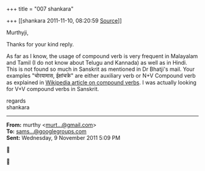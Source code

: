 +++
title = "007 shankara"

+++
[[shankara	2011-11-10, 08:20:59 [Source](https://groups.google.com/g/samskrita/c/UUj-5_45DIc)]]



Murthyji,

  

Thanks for your kind reply.  

  

As far as I know, the usage of compound verb is very frequent in Malayalam and Tamil (I do not know about Telugu and Kannada) as well as in Hindi. This is not found so much in Sanskrit as mentioned in Dr Bhatji's mail. Your examples "चोरयामास, ईक्षांचक्रे" are either auxiliary verb or N+V Compound verb as explained in [Wikipedia article on compound verbs](http://en.wikipedia.org/wiki/Compound_verb). I was actually looking for V+V compound verbs in Sanskrit.  



regards  
shankara  

------------------------------------------------------------------------

**From:** murthy \<[murt...@gmail.com]()\>  
**To:** [sams...@googlegroups.com]()  
**Sent:** Wednesday, 9 November 2011 5:09 PM






